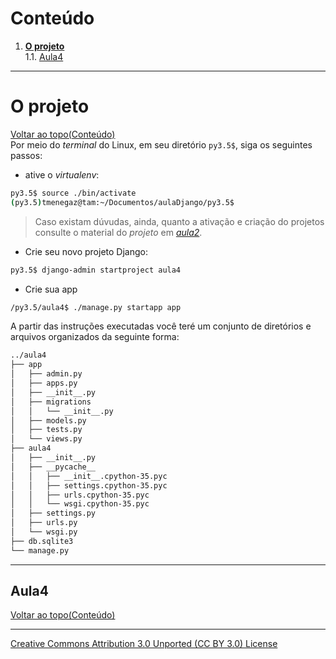 # Conteúdo

1. **[O projeto](#o-projeto)**  
1.1. [Aula4](#aula4)  

---

# O projeto
[Voltar ao topo(Conteúdo)](#conteúdo)  
Por meio do _terminal_ do Linux, em seu diretório ```py3.5$```, siga os seguintes passos:

- ative o _virtualenv_:

```sh
py3.5$ source ./bin/activate
(py3.5)tmenegaz@tam:~/Documentos/aulaDjango/py3.5$
```

> Caso existam dúvudas, ainda, quanto a ativação e criação do projetos consulte o material do _projeto_ em [_aula2_](https://github.com/tmenegaz/django/blob/master/projeto2.md#o-projeto).

- Crie seu novo projeto Django:
    
```sh
py3.5$ django-admin startproject aula4
```

- Crie sua app

```sh
/py3.5/aula4$ ./manage.py startapp app
```

A partir das instruções executadas você teré um conjunto de diretórios e arquivos organizados da seguinte forma:
```sh
../aula4
├── app
│   ├── admin.py
│   ├── apps.py
│   ├── __init__.py
│   ├── migrations
│   │   └── __init__.py
│   ├── models.py
│   ├── tests.py
│   └── views.py
├── aula4
│   ├── __init__.py
│   ├── __pycache__
│   │   ├── __init__.cpython-35.pyc
│   │   ├── settings.cpython-35.pyc
│   │   ├── urls.cpython-35.pyc
│   │   └── wsgi.cpython-35.pyc
│   ├── settings.py
│   ├── urls.py
│   └── wsgi.py
├── db.sqlite3
└── manage.py
```


---------

## Aula4
[Voltar ao topo(Conteúdo)](#conteúdo)  

___


[Creative Commons Attribution 3.0 Unported (CC BY 3.0) License](http://creativecommons.org/licenses/by/3.0/)
